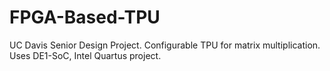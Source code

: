 # FPGA-Based-TPU
UC Davis Senior Design Project. Configurable TPU for matrix multiplication. Uses DE1-SoC, Intel Quartus project.
